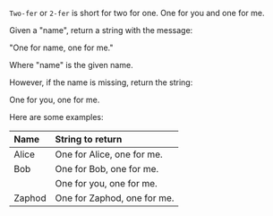 `Two-fer` or `2-fer` is short for two for one. One for you and one for me.

Given a "name", return a string with the message:

"One for name, one for me."

Where "name" is the given name.

However, if the name is missing, return the string:

One for you, one for me.

Here are some examples:

|Name    |String to return
|:-------|:------------------
|Alice   |One for Alice, one for me.
|Bob     |One for Bob, one for me.
|        |One for you, one for me.
|Zaphod  |One for Zaphod, one for me.


